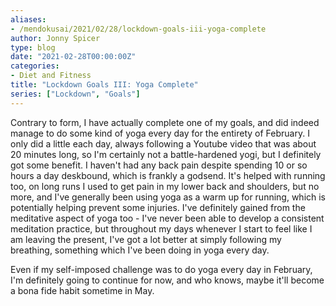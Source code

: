 ```yaml
---
aliases:
- /mendokusai/2021/02/28/lockdown-goals-iii-yoga-complete
author: Jonny Spicer
type: blog
date: "2021-02-28T00:00:00Z"
categories: 
- Diet and Fitness
title: "Lockdown Goals III: Yoga Complete"
series: ["Lockdown", "Goals"]
---
```

Contrary to form, I have actually complete one of my goals, and did indeed manage to do some kind of yoga every day for the entirety of February. I only did a little each day,
always following a Youtube video that was about 20 minutes long, so I'm certainly not a battle-hardened yogi, but I definitely got some benefit. I haven't had any back pain despite
spending 10 or so hours a day deskbound, which is frankly a godsend. It's helped with running too, on long runs I used to get pain in my lower back and shoulders, but no more, and I've
generally been using yoga as a warm up for running, which is potentially helping prevent some injuries. I've definitely gained from the meditative aspect of yoga too - I've never
been able to develop a consistent meditation practice, but throughout my days whenever I start to feel like I am leaving the present, I've got a lot better at simply following my
breathing, something which I've been doing in yoga every day.

Even if my self-imposed challenge was to do yoga every day in February, I'm definitely going to continue for now, and who knows, maybe it'll become a bona fide habit sometime in May.
